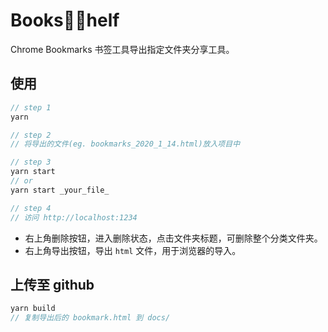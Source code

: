 # Bookshelf

Chrome Bookmarks 书签工具导出指定文件夹分享工具。

## 使用

```js
// step 1
yarn

// step 2
// 将导出的文件(eg. bookmarks_2020_1_14.html)放入项目中

// step 3
yarn start
// or
yarn start _your_file_

// step 4
// 访问 http://localhost:1234
```

- 右上角删除按钮，进入删除状态，点击文件夹标题，可删除整个分类文件夹。
- 右上角导出按钮，导出 `html` 文件，用于浏览器的导入。

## 上传至 github

```js
yarn build
// 复制导出后的 bookmark.html 到 docs/
```
